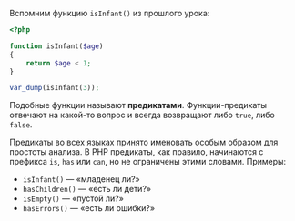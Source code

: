 
Вспомним функцию `isInfant()` из прошлого урока:

```php
<?php

function isInfant($age)
{
    return $age < 1;
}

var_dump(isInfant(3));
```

Подобные функции называют **предикатами**. Функции-предикаты отвечают на какой-то вопрос и всегда возвращают либо `true`, либо `false`.

Предикаты во всех языках принято именовать особым образом для простоты анализа. В PHP предикаты, как правило, начинаются с префикса `is`, `has` или `can`, но не ограничены этими словами. Примеры:

* `isInfant()` — «младенец ли?»
* `hasChildren()` — «есть ли дети?»
* `isEmpty()` — «пустой ли?»
* `hasErrors()` — «есть ли ошибки?»
